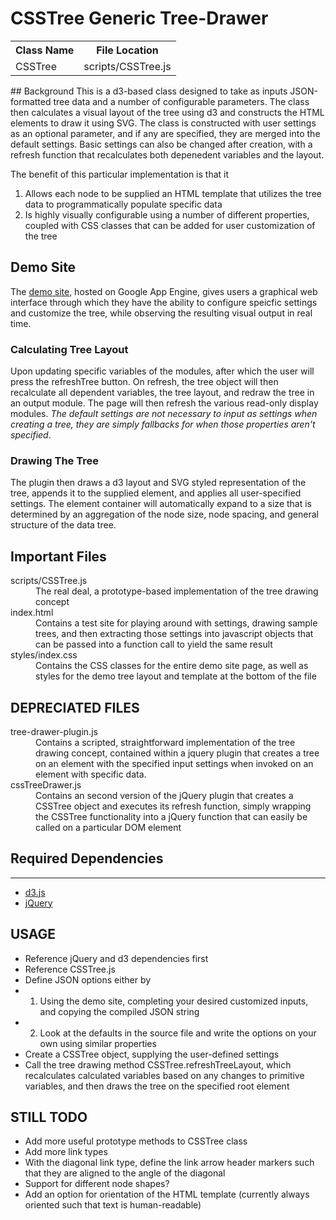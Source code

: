 # CSSTree Generic Tree-Drawer
<table>
<tr><th>Class Name</th><th>File Location</th></tr>
<tr><td>CSSTree</td><td>scripts/CSSTree.js</td></tr>
</table>
## Background
This is a d3-based class designed to take as inputs JSON-formatted tree data and a number of configurable parameters. The class then calculates a visual layout of the tree using d3 and constructs the HTML elements to draw it using SVG. The class is constructed with user settings as an optional parameter, and if any are specified, they are merged into the default settings. Basic settings can also be changed after creation, with a refresh function that recalculates both depenedent variables and the layout.

The benefit of this particular implementation is that it

1.  Allows each node to be supplied an HTML template that utilizes the tree data to programmatically populate specific data
2.  Is highly visually configurable using a number of different properties, coupled with CSS classes that can be added for user customization of the tree

## Demo Site
The [demo site](cssairportmaps.appspot.com), hosted on Google App Engine, gives users a graphical web interface through which they have the ability to configure speicfic settings and customize the tree, while observing the resulting visual output in real time. 
### Calculating Tree Layout
Upon updating specific variables of the modules, after which the user will press the refreshTree button. On refresh, the tree object will then recalculate all dependent variables, the tree layout, and redraw the tree in an output module. The page will then refresh the various read-only display modules.
*The default settings are not necessary to input as settings when creating a tree, they are simply fallbacks for when those properties aren't specified*. 
### Drawing The Tree
The plugin then draws a d3 layout and SVG styled representation of the tree, appends it to the supplied element, and applies all user-specified settings. The element container will automatically expand to a size that is determined by an aggregation of the node size, node spacing, and general structure of the data tree. 

## Important Files
<dl>
  <dt>scripts/CSSTree.js</dt>
  <dd>
    The real deal, a prototype-based implementation of the tree drawing concept
  </dd>
  <dt>index.html</dt>
  <dd>
    Contains a test site for playing around with settings, drawing sample trees, and then extracting those settings into javascript objects that can be passed into a function call to yield the same result
  </dd>
  <dt>styles/index.css</dt>
  <dd>
    Contains the CSS classes for the entire demo site page, as well as styles for the demo tree layout and template at the bottom of the file
  </dd>
</dl>

## DEPRECIATED FILES
<dl>
  <dt>tree-drawer-plugin.js</dt>
  <dd>Contains a scripted, straightforward implementation of the tree drawing concept, contained within a jquery plugin that creates a tree on an element with the specified input settings when invoked on an element with specific data.
  </dd>
  <dt>cssTreeDrawer.js</dt>
  <dd>Contains an second version of the jQuery plugin that creates a CSSTree object and executes its refresh function, simply wrapping the CSSTree functionality into a jQuery function that can easily be called on a particular DOM element
  </dd>


## Required Dependencies
---------------------
* [d3.js](https://github.com/mbostock/d3)
* [jQuery](https://github.com/jquery/jquery)

USAGE
-----
* Reference jQuery and d3 dependencies first
* Reference CSSTree.js
* Define JSON options either by 
* 1. Using the demo site, completing your desired customized inputs, and copying the compiled JSON string
* 2. Look at the defaults in the source file and write the options on your own using similar properties
* Create a CSSTree object, supplying the user-defined settings
* Call the tree drawing method CSSTree.refreshTreeLayout, which recalculates calculated variables based on any changes to primitive variables, and then draws the tree on the specified root element

STILL TODO
------------
* Add more useful prototype methods to CSSTree class
* Add more link types
* With the diagonal link type, define the link arrow header markers such that they are aligned to the angle of the diagonal
* Support for different node shapes?
* Add an option for orientation of the HTML template (currently always oriented such that text is human-readable)
